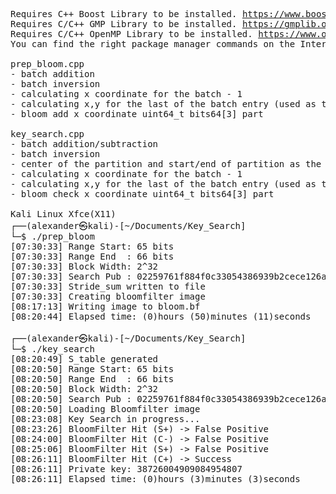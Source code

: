 <pre>
Requires C++ Boost Library to be installed. <a href="https://www.boost.org">https://www.boost.org</a>
Requires C/C++ GMP Library to be installed. <a href="https://gmplib.org">https://gmplib.org</a>
Requires C/C++ OpenMP Library to be installed. <a href="https://www.openmp.org">https://www.openmp.org</a>
You can find the right package manager commands on the Internet for your Linux Distro.

prep_bloom.cpp
- batch addition
- batch inversion
- calculating x coordinate for the batch - 1
- calculating x,y for the last of the batch entry (used as the next startPoint)
- bloom add x coordinate uint64_t bits64[3] part

key_search.cpp
- batch addition/subtraction
- batch inversion
- center of the partition and start/end of partition as the starting points(cross meet)
- calculating x coordinate for the batch - 1
- calculating x,y for the last of the batch entry (used as the next startPoint)
- bloom check x coordinate uint64_t bits64[3] part

Kali Linux Xfce(X11)
┌──(alexander㉿kali)-[~/Documents/Key_Search]
└─$ ./prep_bloom
[07:30:33] Range Start: 65 bits
[07:30:33] Range End  : 66 bits
[07:30:33] Block Width: 2^32
[07:30:33] Search Pub : 02259761f884f0c33054386939b2cece126ae1a4b1ab510212543a10f308945f06
[07:30:33] Stride_sum written to file
[07:30:33] Creating bloomfilter image
[08:17:13] Writing image to bloom.bf
[08:20:44] Elapsed time: (0)hours (50)minutes (11)seconds
                                                                                                            
┌──(alexander㉿kali)-[~/Documents/Key_Search]
└─$ ./key_search
[08:20:49] S_table generated
[08:20:50] Range Start: 65 bits
[08:20:50] Range End  : 66 bits
[08:20:50] Block Width: 2^32
[08:20:50] Search Pub : 02259761f884f0c33054386939b2cece126ae1a4b1ab510212543a10f308945f06
[08:20:50] Loading Bloomfilter image
[08:23:08] Key Search in progress...
[08:23:26] BloomFilter Hit (S+) -> False Positive
[08:24:00] BloomFilter Hit (C-) -> False Positive
[08:25:06] BloomFilter Hit (S+) -> False Positive
[08:26:11] BloomFilter Hit (C+) -> Success
[08:26:11] Private key: 38726004909084954807
[08:26:11] Elapsed time: (0)hours (3)minutes (3)seconds
</pre>
